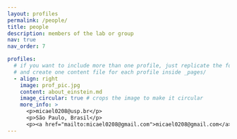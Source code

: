 ```yaml
---
layout: profiles
permalink: /people/
title: people
description: members of the lab or group
nav: true
nav_order: 7

profiles:
  # if you want to include more than one profile, just replicate the following block
  # and create one content file for each profile inside _pages/
  - align: right
    image: prof_pic.jpg
    content: about_einstein.md
    image_circular: true # crops the image to make it circular
    more_info: >
      <p>micael0208@usp.br</p>
      <p>São Paulo, Brasil</p>
      <p><a href="mailto:micael0208@gmail.com">micael0208@gmail.com</a></p>
---
```

